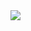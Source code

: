 <img src = "https://www.canva.com/design/DAFtIPD0wYE/zu_waaI3oLIHy1loS5bjWQ/view?utm_content=DAFtIPD0wYE&utm_campaign=share_your_design&utm_medium=link&utm_source=shareyourdesignpanel"/>

